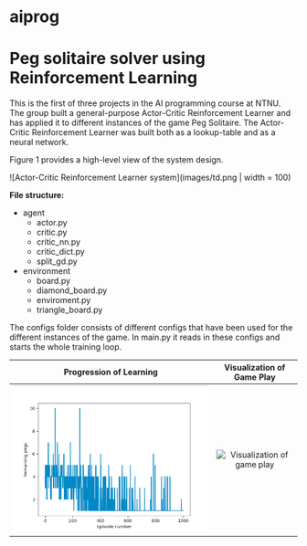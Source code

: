 # aiprog

# Peg solitaire solver using Reinforcement Learning

This is the first of three projects in the AI programming course at NTNU. The group built a general-purpose Actor-Critic Reinforcement Learner and has applied it to different instances of the game Peg Solitaire. The Actor-Critic Reinforcement Learner was built both as a lookup-table and as a neural network.

Figure 1 provides a high-level view of the system design.

![Actor-Critic Reinforcement Learner system](images/td.png | width = 100)

**File structure:**

- agent
  - actor.py
  - critic.py
  - critic_nn.py
  - critic_dict.py
  - split_gd.py
- environment
  - board.py
  - diamond_board.py
  - enviroment.py
  - triangle_board.py

The configs folder consists of different configs that have been used for the different instances of the game. In main.py it reads in these configs
and starts the whole training loop.

|                        Progression of Learning                         |                                Visualization of Game Play                                 |
| :--------------------------------------------------------------------: | :---------------------------------------------------------------------------------------: |
| ![Actor-Critic Reinforcement Learner progression](images/learning.png) | ![Visualization of game play](https://media.giphy.com/media/2exV3fa4z82ytv9pCf/giphy.gif) |
